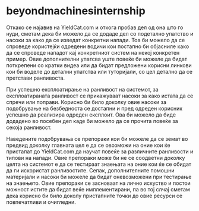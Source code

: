 # beyondmachinesinternship

Откако се најавив на YieldCat.com и откога пробав дел од она што го нуди, сметам дека би можело да се додаде дел со подетално упатство и насоки за како да се изведат конкретни напади. Тоа би можело да се спроведе користејќи одредени водичи кои постапно би објасниле како да се спроведе нападот кај конкретниот систем на некој конкретен пример. Овие дополнителни упатсва уште повеќе би можеле да бидат поткрепени со кратки видеа или да бидат предложени корисни линкови кои би воделе до детални упатства или туторијали, со цел детално да се претстави ранливоста.

При успешно експлоатирање на ранливост на системот, за експлоатираната ранливост се прикажуваат насоки за како истата да се спречи или поправи. Корисно би било доколку овие насоки за подобрување на безбедноста се достапни и пред одреден корисник успешно да реализира одреден експлоит. Ова би можело да биде додадено во посебен дел каде би можело да се прочита повеќе за секоја ранливост.

Наведените подобрувања се препораки кои би можеле да се земат во предвид доколку главната цел е да се овозможи на оние кои ќе пристапат до YieldCat.com да научат повеќе за различните ранливости и типови на напади. Овие препораки може би не се соодветни доколку целта на системот е да се тестираат знаењата на оние кои ќе се обидат да ги искористат ранливостите. Сепак, дополнителните помошни материјали и насоки би можеле да бидат оневозможени при тестирање на знаењето. Овие препораки се засноваат на лично искуство и постои можност истите да бидат веќе имплементирани, па во тој слчај сметам дека корисно би било доколу пристапните точки до овие ресурси се повпечатливи и очигледни.
